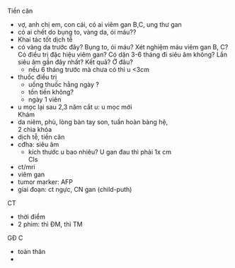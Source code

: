 Tiền căn  
- vợ, anh chị em, con cái, có ai viêm gan B,C, ung thư gan  
- có ai chết do bụng to, vàng da, ói máu??  
- Khai tác tốt dịch tễ  
- có vàng da trước đây? Bụng to, ói máu? Xét nghiệm máu viêm gan B, C? Có điều trị đặc hiệu viêm gan? Có dặn 3-6 tháng đi siêu âm không? Lần siêu âm gần đây nhất? Kết quả? Ở đâu?  
	- nếu 6 tháng trước mà chưa có thì u <3cm  
- thuốc điều trị  
	- uống thuốc hằng ngày ?  
	- tốn tiền không?  
	- ngày 1 viên  
- u mọc lại sau 2,3 năm cắt u: u mọc mới   
Khám  
- da niêm, phù, lòng bàn tay son, tuần hoàn bàng hệ,   
2 chìa khóa  
- dịch tễ, tiền căn  
- cđha: siêu âm  
	- kích thước u bao nhiêu? U gan đau thì phải 1x cm  
Cls  
- ct/mri  
- viêm gan  
- tumor marker: AFP  
- giai đoạn: ct ngực, CN gan (child-puth)  
  
CT  
- thời điểm  
- 2 phim: thì ĐM, thì TM  
  
GĐ C  
- toàn thân  
- 